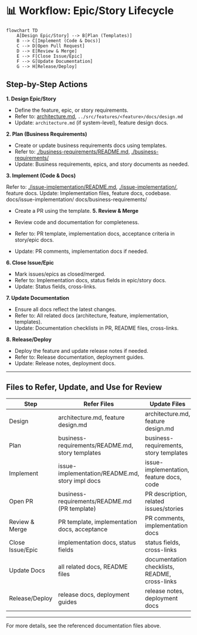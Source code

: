 # 📊 Workflow: Epic/Story Lifecycle

```mermaid
flowchart TD
    A[Design Epic/Story] --> B[Plan (Templates)]
    B --> C[Implement (Code & Docs)]
    C --> D[Open Pull Request]
    D --> E[Review & Merge]
    E --> F[Close Issue/Epic]
    F --> G[Update Documentation]
    G --> H[Release/Deploy]
```

## Step-by-Step Actions

**1. Design Epic/Story**

- Define the feature, epic, or story requirements.
- Refer to: [architecture.md](./architecture.md), `../src/features/<feature>/docs/design.md`
- Update: `architecture.md` (if system-level), feature design docs.

**2. Plan (Business Requirements)**

- Create or update business requirements docs using templates.
- Refer to: [./business-requirements/README.md](./business-requirements/README.md), [./business-requirements/](./business-requirements/)
- Update: Business requirements, epics, and story documents as needed.

**3. Implement (Code & Docs)**

Refer to: [./issue-implementation/README.md](./issue-implementation/README.md), [./issue-implementation/](./issue-implementation/), feature docs.
Update: Implementation files, feature docs, codebase.
docs/issue-implementation/
docs/business-requirements/

- Create a PR using the template.
  **5. Review & Merge**

- Review code and documentation for completeness.
- Refer to: PR template, implementation docs, acceptance criteria in story/epic docs.
- Update: PR comments, implementation docs if needed.

**6. Close Issue/Epic**

- Mark issues/epics as closed/merged.
- Refer to: Implementation docs, status fields in epic/story docs.
- Update: Status fields, cross-links.

**7. Update Documentation**

- Ensure all docs reflect the latest changes.
- Refer to: All related docs (architecture, feature, implementation, templates).
- Update: Documentation checklists in PR, README files, cross-links.

**8. Release/Deploy**

- Deploy the feature and update release notes if needed.
- Refer to: Release documentation, deployment guides.
- Update: Release notes, deployment docs.

---

## Files to Refer, Update, and Use for Review

| Step             | Refer Files                                      | Update Files                                  | Review Files                                     |
| ---------------- | ------------------------------------------------ | --------------------------------------------- | ------------------------------------------------ |
| Design           | architecture.md, feature design.md               | architecture.md, feature design.md            | architecture.md, feature design.md               |
| Plan             | business-requirements/README.md, story templates | business-requirements, story templates        | business-requirements/README.md, story templates |
| Implement        | issue-implementation/README.md, story impl docs  | issue-implementation, feature docs, code      | issue-implementation/README.md, story impl docs  |
| Open PR          | business-requirements/README.md (PR template)    | PR description, related issues/stories        | PR template, PR description                      |
| Review & Merge   | PR template, implementation docs, acceptance     | PR comments, implementation docs              | PR template, implementation docs, acceptance     |
| Close Issue/Epic | implementation docs, status fields               | status fields, cross-links                    | implementation docs, status fields               |
| Update Docs      | all related docs, README files                   | documentation checklists, README, cross-links | all related docs, README files                   |
| Release/Deploy   | release docs, deployment guides                  | release notes, deployment docs                | release docs, deployment guides                  |

---

For more details, see the referenced documentation files above.
